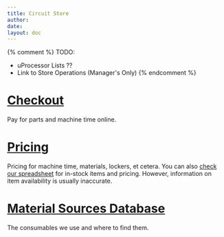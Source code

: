 ```yaml
---
title: Circuit Store
author:
date:
layout: doc
---
```

{% comment %}
TODO:
- uProcessor Lists ??
- Link to Store Operations (Manager's Only)
{% endcomment %}

# [Checkout](Checkout)
Pay for parts and machine time online.

# [Pricing](pricing)
Pricing for machine time, materials, lockers, et cetera.
You can also [check our spreadsheet][sheet] for in-stock items and pricing. 
However, information on item availability is usually inaccurate. 

# [Material Sources Database](Material-sources-database)
The consumables we use and where to find them.

[sheet]: https://docs.google.com/spreadsheets/d/1T6L1wMZB_uBk6gHJLCA_7ZLlcPsRINpWQgxlCC_Aa9U/pubhtml?
